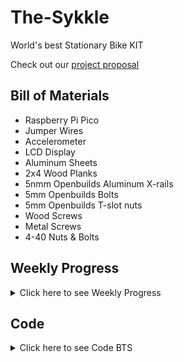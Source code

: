 # The-Sykkle
World's best Stationary Bike KIT


Check out our [project proposal](https://docs.google.com/presentation/d/1oGuyexTfXZ76zOdR2cW2udPQ9dTwL28PTwHlfhq9di8/edit?usp=sharing)

## Bill of Materials

 - Raspberry Pi Pico
 - Jumper Wires
 - Accelerometer
 - LCD Display
 - Aluminum Sheets
 - 2x4 Wood Planks
 - 5nmm Openbuilds Aluminum X-rails
 - 5mm Openbuilds Bolts
 - 5mm Openbuilds T-slot nuts
 - Wood Screws
 - Metal Screws
 - 4-40 Nuts & Bolts


## Weekly Progress
<details>
<summary>Click here to see Weekly Progress</summary>

### Week 12

#### What we accompished/discovered

This week we focused on refining our design/sketches. We finished an onshape design for the main back piece of our project, as well as a prototype for the front piece. We also made sketches for these pieces which will act as a blue print once we start building. We also contacted our UVA Mentor, Nicholas, to schedule a meeting and mull over ideas. We decided the frame design we are going with, and our design for the front attatchment piece. 

One issue we've ran into is how we will secure the front wheel of our bike in a stable and efficent fasion. Originally we had the idea to use a spring powered snap fit device to hold in the wheel, but Mr. Miller helped us realize this wouldn't work well because any movement of the bike would destablilize this. We also thought about a screw powered tightening device, but this also seemed like excsessive hassle. We landed on a design involving a 3 3D printed piece's that will hold different bike tire sizes with a perepidicular wall that will have a slot for the bike wheels. 

One thing that went well was our brainstorming. We were able to finalize a desgin that will allow us to build our protoytype next week. We struggled with staying on task 100% of the time,

<img src="Images/FrontPiece.PNG" alt="FrontPiece" width="300">
(Front Piece)

<img src="Images/Backpiece.PNG" alt="BackPiece" width="300">
(Back Piece)


#### Future plans

Next week we plan to start building our prototype. We will build the frame of the back piece out of wood, 3D print the neccesary parts of the front piece, and then build the front pieces frame out of wood. We intend to finsish this intial protype next week, and move onto building the generator piece of our project. 

### Week 13

#### What we accompished/discovered

This week was solely spent on developing our protoype. We used our skethches and CAD design to guide us in building the back peice of the frame. We initially ran into problems getting the neccesary 45 degree angle, but with the help of the swiveling chop saw, we got it . We built each side of the back frame indiviudally, and added a middle suppot beam that wasn't in our drawings, because it needed significantly more support than we forsaw. Below is 1/2 of the frame we built.

One thing that went well was our building and improvising. We realized that there would be to much stress on the middle of our frame, and we quickly thought of and built an effective solution. One thing we could do better is efficent buidling.

<img src="Images/BackFrame.png" alt="BackFrame" width="300">
(Back Frame)



#### Future plans

Next week we are going to assemble the back frame, and test it with the bike. Ideally we will also print out the front peice and start that construction. Our major goal is to have a finalized prototype before Christmas break. 

### Week 14

#### What we accompished/discovered

This week we initially focused on finalizing our back frame. Unfortuantately the bar that went through the back peice and the bike itself was made out of aluminum, and with testing, we discovered that it was not even close enough to strong enough. It bent in half as soon as I (Callan, heavier than Shrey) sat on the bike. This is not good as we want the bike to be able to hold someone up to 250 lbs, and I weight 175. To solve this problem, we went to Martins hardware and got a steel rod, that should be stronger. 


<img src="Images/IMG_7814_(1).jpg" alt="FrontPiece" width="300">



#### Future plans

Next week we plan to start building our prototype. We will build the frame of the back piece out of wood, 3D print the neccesary parts of the front piece, and then build the front pieces frame out of wood. We intend to finsish this intial protype next week, and move onto building the generator piece of our project. 

### Week 15

#### What we accompished/discovered

This week we initially focused on finalizing our back frame. Unfortuantately 
<img src="Images/FrontPiece.PNG" alt="FrontPiece" width="300">
(Front Piece)

<img src="Images/Backpiece.PNG" alt="BackPiece" width="300">
(Back Piece)


#### Future plans

Next week we plan to start building our prototype. We will build the frame of the back piece out of wood, 3D print the neccesary parts of the front piece, and then build the front pieces frame out of wood. We intend to finsish this intial protype next week, and move onto building the generator piece of our project. 

### 2/5 - 2/9

#### What we accomplished/discovered

This week was really work heavy. We both just kept working on the app and the frame for the bike. We did some weight testing on the steel rod we bought and it seems that it will be able to hold up. For the app, I referenced ChatGPT for some starter Xcode for bluetooth, but it really didn't get me anywhere. I was mainly just reasearching a lot on how to get bluetooth compatibility with my app. 

#### Future plans

Build is looking good for next week, and code has hiut a slight roadblock, but hopefully will recover soon. More work to come!

### 2/12 - 2/16

#### What we accomplished/discovered

This was a slighlty different weeks because we had french excahnge students, so we spent a little time off the project to show them around. On our block day, we both were absent so we weren't able to accomplish anything. On Thursday, we had a Zoom with Nicholas and talked about some problems I was having on the app development. He gave us some thoguhts and also sent a few links over that I could reference too. On Friday, we had an Aerospace Engineer talk to the class so once again, we weren't able to work on our project. 

#### Future plans

Unfortuneatly, this week was (almost) completely unproductive due to the events that came up throughout. Next week we hope to hit the ground running again and make some more progress on the bluetooth aspect of the app, along with a finalzed frame.

### 2/19 - 2/23

#### What we accomplished/discovered

This week on Tueday Nicholas came into the Lab to meet with us and discuss where we're at. On the code side, he ws able to help a lot with explaining how to progress with the app, and new ways to test it. I learned of some new sources and functions I could use (whic is iwhere I was struggling). I also learned that I could use my own iPhone to connect as the simulator on Xcode so I could actually test the bluetooth. For build, we did some weight testing on the new steel rod we got and our finished prototype...and it broke. So we decided that we'll try and suspend the bike from elsewhere rather than trying to sitch out the rod. 

#### Future plans

We need to keep working on our app and also find another way to suspend the bike. These would be the main goals for the upcoming weeks.

### 2/26 - 3/1

#### What we accomplished/discovered

This was a pretty good week in terms of what we accomplished. We found that supporting the bike on the rods around the wheels is much more structurally sound and reliable than our previous ideas. We decided to go with clamps to hold it out, and so we designed them in Onshape to be cut out of aluminum (water jet). I laser cut the pieces first to make sure that they fit how we want, and we'll get to the cutting next week. Unfortunately, our block day (in which we were going to waterjet and hopefully test some) got cut short due to an assembly so we had less time this week.

#### Future plans

We want to waterjet the clamps next week and figure out attachments. We also need to come up with a more structually sound prototype for the frame, for which we are considering the metal bars.

</details>

## Code

<details>
<summary>Click here to see Code BTS</summary>

### Planning

The code of the project will mainly revolve around the various sensors that we will attach to provide rider metrics. The key differential in our project will be our adaptable screen. Instead of adding a built-in screen to the bike, we will allow users to connect their phone through an app to the bike, allowing them to display all the rider metrics on their personal device for ease and cutting down costs of the bike.

#### Potential Materials

1. Raspberry Pi Pico
2. HC-05 Bluetooth Module
3. Phone + App (TBD)
4. Other sensors TBD


</details>



